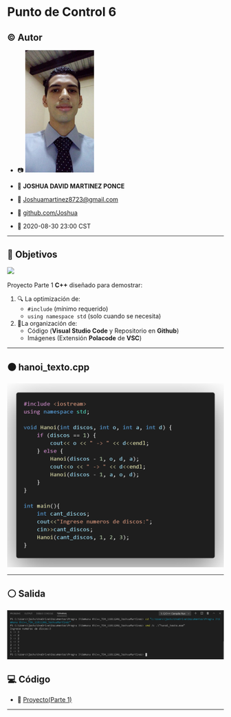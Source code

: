 # Punto de Control 6

## :copyright: Autor

- :camera: <img src="imagenes/Mi_foto.jpg" width="160px">

- :man: **JOSHUA DAVID MARTINEZ PONCE**
- :e-mail: Joshuamartinez8723@gmail.com
- :link: [github.com/Joshua](https://github.com/)
- :calendar: 2020-08-30 23:00 CST

---

## :dart: Objetivos

![](images/c++.png)

Proyecto Parte 1 **C++** diseñado para demostrar:

1. :mag: La optimización de:
   - `#include` (mínimo requerido)
   - `using namespace std` (solo cuando se necesita)
2. :open_file_folder:La organización de:
   - Código (**Visual Studio Code** y Repositorio en **Github**)
   - Imágenes (Extensión **Polacode** de **VSC**)
   

---

## :black_circle: hanoi_texto.cpp

![](imagenes/hanoi_text_cpp.png)

---


## :white_circle: Salida 

![](imagenes/Salida.png)




## :computer: Código

- :blue_book: [Proyecto(Parte 1)](https://github.com/JoshuaMartinez30/C-_TDH.git)

---